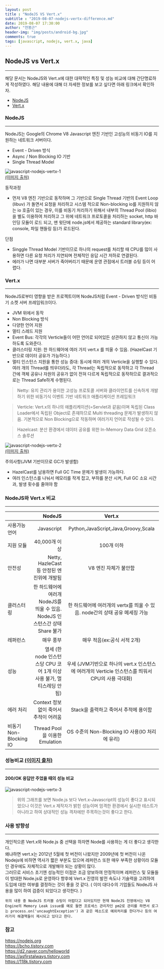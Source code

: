 ```yaml
---
layout: post
title : "NodeJS VS Vert.x"
subtitle : "2019-08-07-nodejs-vertx-difference.md"
date: 2019-08-07 17:30:00
author: "전봉근"
header-img: "img/posts/android-bg.jpg"
comments: true
tags: [javascript, nodejs, vert.x, java]
---
```



## NodeJS vs Vert.x
----------------------------------------------------------------
해당 문서는 NodeJS와 Vert.x에 대한 대략적인 특징 및 성능 비교에 대해 간단명료하게 작성하였다. 해당 내용에 대해 더 자세한 정보를 보고 싶다면 아래 링크에서 확인하자.
- [NodeJS](https://nodejs.org/ko)
- [Vert.x](http://vertx.io)


### NodeJS
----------------------------------------------------------------
NodeJS는 Google의 Chrome V8 Javascript 엔진 기반인 고성능의 비동기 IO를 지원하는 네트워크 서버이다. 
- Event - Driven 방식
- Async / Non Blocking IO 기반
- Single Thread Model

![javascript-nodejs-vertx-1](/img/posts/javascript/nodejs/javascript-nodejs-vertx-1.png)  
[(이미지 출처)](https://bcho.tistory.com/)

동작과정
  - 먼저 V8 엔진 기반으로 동작하며 그 기반으로 Single Thread 기반의 Event Loop (libuv) 가 돌면서 요청을 처리하고 시스템 적으로 Non-blocking io를 지원하지 않는 io 호출이 있는 경우, 이를 비동기 처리하기 위해서 내부의 Thread Pool (libio)을 별도
이용하여 처리하고 그 위에 네트워크 프로토콜을 처리하는 socket, http 바인딩 모듈이 로드 되고, 맨 윗단에 node.js에서 제공하는 standard library(ex: console, 파일 핸들링 등)가 로드된다.

단점
  - Singgle Thread Model 기반이므로 하나의 request를 처리할 때 CPU를 많이 사용하면 다른 요청 처리가 지연되며 전체적인 응답 시간 저하로 연결된다.
  - 에러가 나면 대부분 서버가 죽어버리기 때문에 운영 관점에서 트러블 슈팅 등이 어렵다.

### Vert.x
----------------------------------------------------------------
NodeJS로부터 영향을 받은 프로젝트이며 NodeJS처럼 Event - Driven 방식인 비동기 소켓 서버 프레임워크이다. 
- JVM 위에서 동작
- Non Blocking 방식
- 다양한 언어 지원
- 멀티 스레드 지원
- Event Bus: 각각의 Verticle들이 어떤 언어로 되어있든 상관하지 않고 통신이 가능하도록 도와준다.
- 클러스터링 지원: 한 하드웨어에 여러 가지 vert.x 를 띄울 수 있음. (HazelCast 기반으로 데이터 공유가 가능하다.)
- 멀티 인스턴스 지원을 통한 성능 증대: 동시에 여러 개의 Verticle을 실행할 수 있다. 여러 개의 Thread를 띄우더라도, 각 Thread는 독립적으로 동작하고 각 Thread 간에 객체 공유나 자원의 공유가 없이 전혀 다르게 독립적으로 동작하므로 결과적으로는 Thread Safe하게 수행된다.

> Netty: 유지 관리가 용이한 고성능 프로토콜 서버와 클라이언트를 신속하게 개발하기 위한 비동기식 이벤트 기반 네트워크 애플리케이션 프레임워크

> Verticle: Vert.x의 하나의 애플리케이션(=Servlet과 같음)이며 독립된 Class Loader에서 독립된 Object로 존재하므로 Multi threading 문제가 발생하지 않음. 기본적으로 Non Blocking으로 작동하며 여러가지 언어로 작성될 수 있다.

> Hazelcast: 분산 환경에서 데이터 공유를 위한 In-Memory Data Grid 오픈소스 솔루션

![javascript-nodejs-vertx-2](/img/posts/javascript/nodejs/javascript-nodejs-vertx-2.png)  
[(이미지 출처)](https://www.javacodegeeks.com/2012/07/osgi-case-study-modular-vertx.html)

주의사항(JVM 기반이므로 GC가 발생함)
- HazelCast를 남용하면 Full GC Time 문제가 발생이 가능하다.
- 여러 인스턴스를 나눠서 메모리를 작게 잡고, 부하를 분산 시켜, Full GC 소요 시간과, 발생 횟수를 줄여야 함

### NodeJS와 Vert.x 비교
----------------------------------------------------------------
|                      | NodeJS               | Vert.x          |
| :------------------- | -------------------: |:---------------:|
| 사용가능 언어 | Javascript | Python,JavaScript,Java,Groovy,Scala |
| 지원 모듈 | 40,000개 이상 | 100개 이하 |
| 안전성 | Netty, HazleCast 등 안정된 엔진위에 개발됨 | V8 엔진 자체가 불안함 |
| 클러스터링 | 한 하드웨어에 여러개 NodeJS를 띄울 수 있음. NodeJS 인스턴스간 상태 Share 불가 | 한 하드웨어에 여러개의 vertx를 띄울 수 있음. node간의 상태 공유 메세징 가능 |
| 레퍼런스 | 매우 풍부 | 매우 적음(ex:공식 서적 2개) |
| 성능 | 열세 (한 node 인스턴스당 CPU 코어 1개 이상 사용 불가, 멀티스레딩 안됨) | 우세 (JVM기반으로 하나의 vert.x 인스턴스에 여러개의 Verticle 인스턴스를 띄워서 CPU의 사용 극대화) |
| 에러 처리 | Context 정보 없이 죽어서 추적이 어려움 | Stack을 출력하고 죽어서 추적에 용이함 |
| 비동기 Non-Blocking IO | Thread Pool을 이용한 Emulation | OS 수준의 Non-Blocking IO 사용(IO 처리에 유리) |


### 성능비교 [(이미지 출처)](https://vertxproject.wordpress.com/2012/05/09/vert-x-vs-node-js-simple-http-benchmarks/)
----------------------------------------------------------------

#### 200/OK 응답만 주었을 때의 성능 비교
![javascript-nodejs-vertx-3](/img/posts/javascript/nodejs/javascript-nodejs-vertx-3.png)

> 위의 그래프를 보면 Node.js 보다 Vert.x-Javascript의 성능이 좋다고 표시되었으나 이것은 Vert.x 제작자가 밝힌 성능이며 엄격한 환경에서 실시한 테스트가 아니라고 하여 상대적인 성능 격차에만 주목하는것이 좋다고 한다. 


### 사용 방향성
----------------------------------------------------------------
개인적으론 Vert.x와 Node.js 중 선택을 하자면 Node를 사용하는 게 더 좋다고 생각한다.   
왜냐하면 vert.x는 2012년 5월에 첫 버전이 나왔지만 2009년에 첫 버전이 나온 Nodejs에 비하면 역사가 짧은 부분도 있으며 레퍼런스 또한 매우 부족한 상황이라 모듈인 경우에도 자체적으로 개발해야 되는 상황이 많다.   
그러므로 서비스 초기엔 성능적인 이점은 조금 양보하여 안정적이며 레퍼런스 및 모듈들이 방대한 Node.js로 운영하다 향후에 Vert.x 진영의 발전 속도나 기술력을 고려하여 도입에 대한 여부를 결정하는 것이 좋을 것 같다. ( 이미 대다수의 기업들도 NodeJS 사용을 많이 하여 검증이 되었다고 생각한다. )

`위의 내용 중 NodeJS 트러블 슈팅이 어렵다고 되어있지만 현재 NodeJS 진영에서는 V8 Engine의 Memory Leak issue를 예로 들면 프로세스 관리자인 pm2로 관리를 하면서 로그는 process.on('uncaughtException') 과 같은 메소드로 예외처리를 한다거나 등의 여러가지 해결책들이 제시되고 있다고 한다.`


### 참고  
https://nodejs.org  
https://bcho.tistory.com  
https://d2.naver.com/helloworld  
https://asfirstalways.tistory.com  
https://118k.tistory.com  
